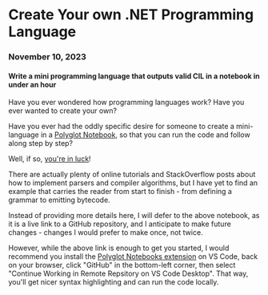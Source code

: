 # Create Your own .NET Programming Language
### <time datetime="2023-11-10">November 10, 2023</time>
#### Write a mini programming language that outputs valid CIL in a notebook in under an hour

Have you ever wondered how programming languages work? Have you ever wanted to create your own?

Have you ever had the oddly specific desire for someone to create a mini-language in a [Polyglot Notebook](https://code.visualstudio.com/docs/languages/polyglot), so that you can run the code and follow along step by step?

Well, if so, [you're in luck](https://github.dev/johnW-ret/Retruate.Languages/blob/main/learn/recursive-descent.ipynb)!

There are actually plenty of online tutorials and StackOverflow posts about how to implement parsers and compiler algorithms, but I have yet to find an example that carries the reader from start to finish - from defining a grammar to emitting bytecode.

Instead of providing more details here, I will defer to the above notebook, as it is a live link to a GitHub repository, and I anticipate to make future changes - changes I would prefer to make once, not twice.

However, while the above link is enough to get you started, I would recommend you install the [Polyglot Notebooks extension](https://marketplace.visualstudio.com/items?itemName=ms-dotnettools.dotnet-interactive-vscode) on VS Code, back on your browser, click "GitHub" in the bottom-left corner, then select "Continue Working in Remote Repsitory on VS Code Desktop". That way, you'll get nicer syntax highlighting and can run the code locally.